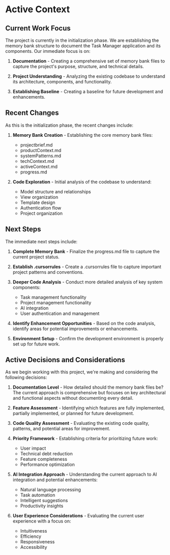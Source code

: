 # Active Context

## Current Work Focus

The project is currently in the initialization phase. We are establishing the memory bank structure to document the Task Manager application and its components. Our immediate focus is on:

1. **Documentation** - Creating a comprehensive set of memory bank files to capture the project's purpose, structure, and technical details.

2. **Project Understanding** - Analyzing the existing codebase to understand its architecture, components, and functionality.

3. **Establishing Baseline** - Creating a baseline for future development and enhancements.

## Recent Changes

As this is the initialization phase, the recent changes include:

1. **Memory Bank Creation** - Establishing the core memory bank files:
   - projectbrief.md
   - productContext.md
   - systemPatterns.md
   - techContext.md
   - activeContext.md
   - progress.md

2. **Code Exploration** - Initial analysis of the codebase to understand:
   - Model structure and relationships
   - View organization
   - Template design
   - Authentication flow
   - Project organization

## Next Steps

The immediate next steps include:

1. **Complete Memory Bank** - Finalize the progress.md file to capture the current project status.

2. **Establish .cursorrules** - Create a .cursorrules file to capture important project patterns and conventions.

3. **Deeper Code Analysis** - Conduct more detailed analysis of key system components:
   - Task management functionality
   - Project management functionality
   - AI integration
   - User authentication and management

4. **Identify Enhancement Opportunities** - Based on the code analysis, identify areas for potential improvements or enhancements.

5. **Environment Setup** - Confirm the development environment is properly set up for future work.

## Active Decisions and Considerations

As we begin working with this project, we're making and considering the following decisions:

1. **Documentation Level** - How detailed should the memory bank files be? The current approach is comprehensive but focuses on key architectural and functional aspects without documenting every detail.

2. **Feature Assessment** - Identifying which features are fully implemented, partially implemented, or planned for future development.

3. **Code Quality Assessment** - Evaluating the existing code quality, patterns, and potential areas for improvement.

4. **Priority Framework** - Establishing criteria for prioritizing future work:
   - User impact
   - Technical debt reduction
   - Feature completeness
   - Performance optimization

5. **AI Integration Approach** - Understanding the current approach to AI integration and potential enhancements:
   - Natural language processing
   - Task automation
   - Intelligent suggestions
   - Productivity insights

6. **User Experience Considerations** - Evaluating the current user experience with a focus on:
   - Intuitiveness
   - Efficiency
   - Responsiveness
   - Accessibility 